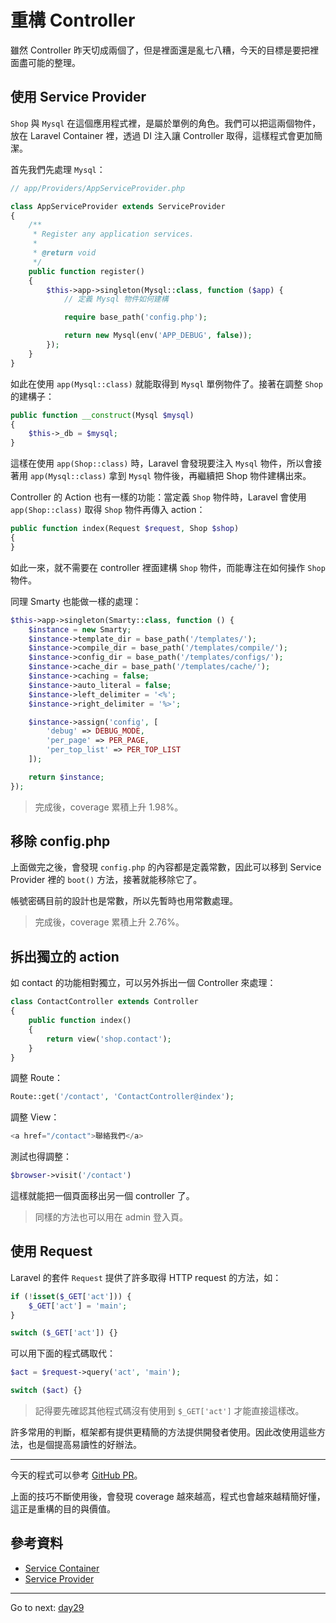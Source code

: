 # 重構 Controller

雖然 Controller 昨天切成兩個了，但是裡面還是亂七八糟，今天的目標是要把裡面盡可能的整理。

## 使用 Service Provider

`Shop` 與 `Mysql` 在這個應用程式裡，是屬於單例的角色。我們可以把這兩個物件，放在 Laravel Container 裡，透過 DI 注入讓 Controller 取得，這樣程式會更加簡潔。

首先我們先處理 `Mysql`：

```php
// app/Providers/AppServiceProvider.php

class AppServiceProvider extends ServiceProvider
{
    /**
     * Register any application services.
     *
     * @return void
     */
    public function register()
    {
        $this->app->singleton(Mysql::class, function ($app) {
            // 定義 Mysql 物件如何建構

            require base_path('config.php');

            return new Mysql(env('APP_DEBUG', false));
        });
    }
}
```

如此在使用 `app(Mysql::class)` 就能取得到 `Mysql` 單例物件了。接著在調整 `Shop` 的建構子：

```php
public function __construct(Mysql $mysql)
{
    $this->_db = $mysql;
}
```

這樣在使用 `app(Shop::class)` 時，Laravel 會發現要注入 `Mysql` 物件，所以會接著用 `app(Mysql::class)` 拿到 `Mysql` 物件後，再繼續把 Shop 物件建構出來。

Controller 的 Action 也有一樣的功能：當定義 `Shop` 物件時，Laravel 會使用 `app(Shop::class)` 取得 `Shop` 物件再傳入 action：

```php
public function index(Request $request, Shop $shop)
{
}
```

如此一來，就不需要在 controller 裡面建構 `Shop` 物件，而能專注在如何操作 `Shop` 物件。

同理 Smarty 也能做一樣的處理：

```php
$this->app->singleton(Smarty::class, function () {
    $instance = new Smarty;
    $instance->template_dir = base_path('/templates/');
    $instance->compile_dir = base_path('/templates/compile/');
    $instance->config_dir = base_path('/templates/configs/');
    $instance->cache_dir = base_path('/templates/cache/');
    $instance->caching = false;
    $instance->auto_literal = false;
    $instance->left_delimiter = '<%';
    $instance->right_delimiter = '%>';

    $instance->assign('config', [
        'debug' => DEBUG_MODE,
        'per_page' => PER_PAGE,
        'per_top_list' => PER_TOP_LIST
    ]);

    return $instance;
});
```

> 完成後，coverage 累積上升 1.98%。

## 移除 config.php

上面做完之後，會發現 `config.php` 的內容都是定義常數，因此可以移到 Service Provider 裡的 `boot()` 方法，接著就能移除它了。

帳號密碼目前的設計也是常數，所以先暫時也用常數處理。

> 完成後，coverage 累積上升 2.76%。

## 拆出獨立的 action

如 contact 的功能相對獨立，可以另外拆出一個 Controller 來處理：

```php
class ContactController extends Controller
{
    public function index()
    {
        return view('shop.contact');
    }
}
```

調整 Route：

```php
Route::get('/contact', 'ContactController@index');
```

調整 View：

```php
<a href="/contact">聯絡我們</a>
```

測試也得調整：

```php
$browser->visit('/contact')
```

這樣就能把一個頁面移出另一個 controller 了。

> 同樣的方法也可以用在 admin 登入頁。

## 使用 Request

Laravel 的套件 `Request` 提供了許多取得 HTTP request 的方法，如：

```php
if (!isset($_GET['act'])) {
    $_GET['act'] = 'main';
}

switch ($_GET['act']) {}
```

可以用下面的程式碼取代：

```php
$act = $request->query('act', 'main');

switch ($act) {}
```

> 記得要先確認其他程式碼沒有使用到 `$_GET['act']` 才能直接這樣改。

許多常用的判斷，框架都有提供更精簡的方法提供開發者使用。因此改使用這些方法，也是個提高易讀性的好辦法。

---

今天的程式可以參考 [GitHub PR](https://github.com/MilesChou/book-refactoring-30-days/pull/17)。

上面的技巧不斷使用後，會發現 coverage 越來越高，程式也會越來越精簡好懂，這正是重構的目的與價值。

## 參考資料

* [Service Container](https://laravel.com/docs/5.5/container)
* [Service Provider](https://laravel.com/docs/5.5/providers)

* * *
Go to next:
[day29](./day29.md)